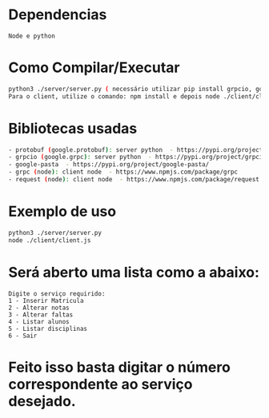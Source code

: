 #  Dependencias
```
Node e python

```
# Como Compilar/Executar
```bash
python3 ./server/server.py ( necessário utilizar pip install grpcio, google-pasta e protobuf)
Para o client, utilize o comando: npm install e depois node ./client/client.js
```

# Bibliotecas usadas
```bash
- protobuf (google.protobuf): server python  - https://pypi.org/project/protobuf/
- grpcio (google.grpc): server python  - https://pypi.org/project/grpcio/
- google-pasta  - https://pypi.org/project/google-pasta/
- grpc (node): client node  - https://www.npmjs.com/package/grpc
- request (node): client node  - https://www.npmjs.com/package/request
```

# Exemplo de uso
```bash
python3 ./server/server.py
node ./client/client.js
```


# Será aberto uma lista como a abaixo:

```
Digite o serviço requirido:
1 - Inserir Matricula
2 - Alterar notas
3 - Alterar faltas
4 - Listar alunos
5 - Listar disciplinas
6 - Sair
```

# Feito isso basta digitar o número correspondente ao serviço desejado.